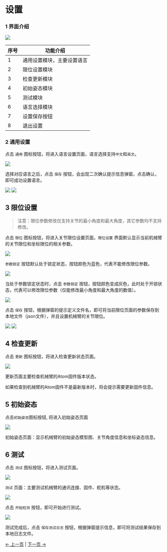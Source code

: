 # 设置
### 1 界面介绍

<img src="../../../resources/3-FunctionsAndApplications/5.myBlockly/other/setting-home.png" />

| 序号 | 功能介绍                   |
| ---- | -------------------------- |
| 1    | 通用设置模块，主要设置语言 |
| 2    | 限位设置模块               |
| 3    | 检查更新模块               |
| 4    | 初始姿态模块               |
| 5    | 测试模块                   |
| 6    | 语言选择模块               |
| 7    | 设置保存按钮               |
| 8    | 退出设置                   |

### 2 通用设置

点击 `通用` 图标按钮，将进入语言设置页面，语言选择支持`中文`和`英文`。

<img src="../../../resources/3-FunctionsAndApplications/5.myBlockly/other/setting-common.png" />

选择对应语言之后，点击 `保存` 按钮，会出现二次确认提示信息弹窗，点击确认，即可成功设置语言。

<img src="../../../resources/3-FunctionsAndApplications/5.myBlockly/other/setting-confirm.png" />

<img src="../../../resources/3-FunctionsAndApplications/5.myBlockly/other/setting-save.png" />

## 3 限位设置

> 注意：限位参数修改仅支持关节的最小角度和最大角度，其它参数均不支持修改。

点击 `限位` 图标按钮，将进入关节限位设置页面。`限位设置` 界面默认显示当前机械臂的关节限位和坐标限位的相关参数。

<img src="../../../resources/3-FunctionsAndApplications/5.myBlockly/other/setting-limit.png" />

`参数锁定` 按钮默认处于锁定状态，按钮颜色为蓝色，代表不能修改限位参数。

<img src="../../../resources/3-FunctionsAndApplications/5.myBlockly/other/setting-limit-lock.png" />

当处于参数锁定状态时，点击 `参数锁定` 按钮，按钮颜色变成灰色，此时处于开锁状态，代表可以修改限位参数（仅能修改最小角度和最大角度的数值）。

<img src="../../../resources/3-FunctionsAndApplications/5.myBlockly/other/setting-limit-unlock.png" />

点击 `保存` 按钮，根据弹窗的提示定义文件名，即可将当前限位页面的参数保存到本地文件（json文件），并且设置机械臂的关节限位。

<img src="../../../resources/3-FunctionsAndApplications/5.myBlockly/other/setting-limit-save.png" />


<img src="../../../resources/3-FunctionsAndApplications/5.myBlockly/other/setting-limit-save1.png" />

## 4 检查更新

点击 `更新` 图标按钮，将进入检查更新状态页面。

<img src="../../../resources/3-FunctionsAndApplications/5.myBlockly/other/setting-update.png" />


更新页面主要检查机械臂的Atom固件版本状态。

如果检查到机械臂的Atom固件不是最新版本时，将会提示需要更新固件信息。


## 5 初始姿态

点击`初始姿态`图标按钮, 将进入初始姿态页面

<img src="../../../resources/3-FunctionsAndApplications/5.myBlockly/other/setting-init.png" />


初始姿态页面：显示机械臂的初始姿态模型图、关节角度信息和坐标姿态信息。

## 6 测试

点击 `测试` 图标按钮，将进入测试页面。

<img src="../../../resources/3-FunctionsAndApplications/5.myBlockly/other/setting-test.png" />

`测试` 页面：主要测试机械臂的通讯连接、固件、舵机等状态。

<img src="../../../resources/3-FunctionsAndApplications/5.myBlockly/other/setting-test1.png" />

点击 `开始检测` 按钮，即可开始进行测试。

<img src="../../../resources/3-FunctionsAndApplications/5.myBlockly/other/setting-test2.png" />

测试完成后，点击 `保存测试日志`  按钮，根据弹窗提示信息，即可将测试结果保存到本地日志文件。

[← 上一页](../5.7-firmware/5.7.1-firmware_main.md) | [下一页 →](../../6-SoftwareDevelopment/README.md)